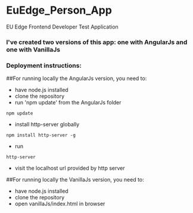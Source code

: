 # EuEdge_Person_App
EU Edge Frontend Developer Test Application

### I've created two versions of this app: one with AngularJs and one with VanillaJs

### Deployment instructions:

##For running locally the AngularJs version, you need to:
- have node.js installed
- clone the repository
- run 'npm update' from the AngularJs folder
```
npm update
```
- install http-server globally
```
npm install http-server -g
```
- run
```
http-server
```
- visit the localhost url provided by http server

##For running locally the VanillaJs version, you need to:
- have node.js installed
- clone the repository
- open vanillaJs/index.html in browser
